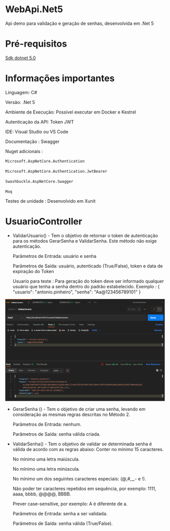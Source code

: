 # WebApi.Net5
Api demo para validação e geração de senhas, desenvolvida em .Net 5

# Pré-requisitos
[Sdk dotnet 5.0](https://dotnet.microsoft.com/download/dotnet/5.0)

# Informações importantes
Linguagem: C#

Versão: .Net 5

Ambiente de Execução: Possível executar em Docker e Kestrel

Autenticação da API: Token JWT

IDE: Visual Studio ou VS Code

Documentação : Swagger

Nuget adicionais : 

    Microsoft.AspNetCore.Authentication
  
    Microsoft.AspNetCore.Authentication.JwtBearer
    
    Swashbuckle.AspNetCore.Swagger
  
    Moq
    
Testes de unidade : 
    Desenvolvido em Xunit  
    

# UsuarioController 

* ValidarUsuario() - Tem o objetivo de retornar o token de autenticação para os métodos GerarSenha e ValidarSenha.
Este método não exige autenticação.

  Parâmetros de Entrada: usuário e senha

  Parâmetros de Saída: usuário, autenticado (True/False), token e data de expiração do Token
  
  Usuario para teste : Para geração do token deve ser informado qualquer usuário que tenha a senha dentro do padrão estabelecido.
  Exemplo :
  {
  "usuario": "antonio.pinheiro",
  "senha": "Aa@123456789101"
}

![alt text](https://github.com/antoniofcpinheiro/WebApi.Net5/blob/master/ValidarUsuario.png)

* GerarSenha () - Tem o objetivo de criar uma senha, levando em consideração as mesmas
regras descritas no Método 2.

   Parâmetros de Entrada: nenhum.

   Parâmetros de Saída: senha válida criada.


* ValidarSenha() - Tem o objetivo de validar se determinada senha é válida de acordo com as
regras abaixo:
   Conter no mínimo 15 caracteres.

   No mínimo uma letra maiúscula.

   No mínimo uma letra minúscula.

   No mínimo um dos seguintes caracteres especiais: (@,#,_,- e !).

   Não poder ter caracteres repetidos em sequência, por exemplo: 1111, aaaa, bbbb, @@@@, BBBB.

   Prever case-sensitive, por exemplo: A é diferente de a.

   Parâmetros de Entrada: senha a ser validada.

   Parâmetros de Saída: senha válida (True/False).
  
  

